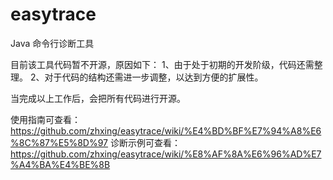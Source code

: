 easytrace
=========

Java 命令行诊断工具

目前该工具代码暂不开源，原因如下：
1、由于处于初期的开发阶级，代码还需整理。
2、对于代码的结构还需进一步调整，以达到方便的扩展性。

当完成以上工作后，会把所有代码进行开源。

使用指南可查看：https://github.com/zhxing/easytrace/wiki/%E4%BD%BF%E7%94%A8%E6%8C%87%E5%8D%97
诊断示例可查看：https://github.com/zhxing/easytrace/wiki/%E8%AF%8A%E6%96%AD%E7%A4%BA%E4%BE%8B
